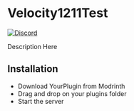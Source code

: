 # Velocity1211Test

[![Discord](https://img.shields.io/discord/899740810956910683?color=7289da&label=Discord)](https://discord.gg/5NMMzK5mAn)

Description Here

## Installation
- Download YourPlugin from Modrinth
- Drag and drop on your plugins folder
- Start the server

